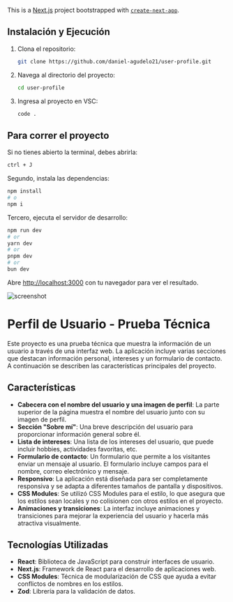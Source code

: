 This is a [Next.js](https://nextjs.org/) project bootstrapped with [`create-next-app`](https://github.com/vercel/next.js/tree/canary/packages/create-next-app).
## Instalación y Ejecución
1. Clona el repositorio:
   ```bash
   git clone https://github.com/daniel-agudelo21/user-profile.git
   ```
2. Navega al directorio del proyecto:
   ```bash
   cd user-profile
   ```
3. Ingresa al proyecto en VSC:
   ```bash
   code .
   ```

## Para correr el proyecto

Si no tienes abierto la terminal, debes abrirla:
```bash
ctrl + J
```

Segundo, instala las dependencias:
```bash
npm install
# o
npm i
```

Tercero, ejecuta el servidor de desarrollo:
```bash
npm run dev
# or
yarn dev
# or
pnpm dev
# or
bun dev
```

Abre [http://localhost:3000](http://localhost:3000) con tu navegador para ver el resultado.

![screenshot](https://github.com/daniel-agudelo21/user-profile/assets/121839984/c275ea23-9a21-4847-9f35-629f2f64ee95)


# Perfil de Usuario - Prueba Técnica

Este proyecto es una prueba técnica que muestra la información de un usuario a través de una interfaz web. La aplicación incluye varias secciones que destacan información personal, intereses y un formulario de contacto. A continuación se describen las características principales del proyecto.

## Características

- **Cabecera con el nombre del usuario y una imagen de perfil**: La parte superior de la página muestra el nombre del usuario junto con su imagen de perfil.
- **Sección "Sobre mí"**: Una breve descripción del usuario para proporcionar información general sobre él.
- **Lista de intereses**: Una lista de los intereses del usuario, que puede incluir hobbies, actividades favoritas, etc.
- **Formulario de contacto**: Un formulario que permite a los visitantes enviar un mensaje al usuario. El formulario incluye campos para el nombre, correo electrónico y mensaje.
- **Responsivo**: La aplicación está diseñada para ser completamente responsiva y se adapta a diferentes tamaños de pantalla y dispositivos.
- **CSS Modules**: Se utilizó CSS Modules para el estilo, lo que asegura que los estilos sean locales y no colisionen con otros estilos en el proyecto.
- **Animaciones y transiciones**: La interfaz incluye animaciones y transiciones para mejorar la experiencia del usuario y hacerla más atractiva visualmente.

## Tecnologías Utilizadas

- **React**: Biblioteca de JavaScript para construir interfaces de usuario.
- **Next.js**: Framework de React para el desarrollo de aplicaciones web.
- **CSS Modules**: Técnica de modularización de CSS que ayuda a evitar conflictos de nombres en los estilos.
- **Zod**: Librería para la validación de datos.
